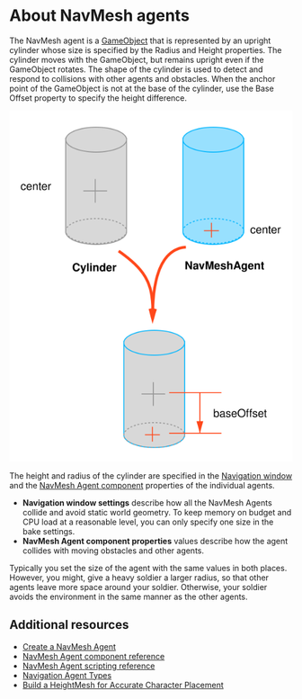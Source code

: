 # About NavMesh agents

The NavMesh agent is a [GameObject][1] that is represented by an upright cylinder whose size is specified by the Radius and Height properties. The cylinder moves with the GameObject, but remains upright even if the GameObject rotates. The shape of the cylinder is used to detect and respond to collisions with other agents and obstacles. When the anchor point of the GameObject is not at the base of the cylinder, use the Base Offset property to specify the height difference.

![How the anchor point and base offset work together](./Images/NavMeshAgentOffset.svg)

The height and radius of the cylinder are specified in the [Navigation window](./NavigationWindow.md) and the [NavMesh Agent component](./NavMeshAgent.md) properties of the individual agents.

- **Navigation window settings** describe how all the NavMesh Agents collide and avoid static world geometry. To keep memory on budget and CPU load at a reasonable level, you can only specify one size in the bake settings.
- **NavMesh Agent component properties** values describe how the agent collides with moving obstacles and other agents.

Typically you set the size of the agent with the same values in both places. However, you might, give a heavy soldier a larger radius, so that other agents leave more space around your soldier. Otherwise, your soldier avoids the environment in the same manner as the other agents.

## Additional resources

- [Create a NavMesh Agent](./CreateNavMeshAgent.md) 
- [NavMesh Agent component reference](./NavMeshAgent.md)
- [NavMesh Agent scripting reference](ScriptRef:AI.NavMeshAgent)
- [Navigation Agent Types](./NavigationWindow.md#agents-tab)
- [Build a HeightMesh for Accurate Character Placement](./HeightMesh.md)

[1]: ./Glossary.md#gameobject "The fundamental object in Unity scenes, which can represent characters, props, scenery, cameras, waypoints, and more."
